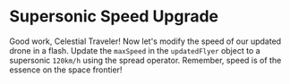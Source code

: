 # Supersonic Speed Upgrade

Good work, Celestial Traveler! Now let's modify the speed of our updated drone in a flash. Update the `maxSpeed` in the `updatedFlyer` object to a supersonic `120km/h` using the spread operator. Remember, speed is of the essence on the space frontier!